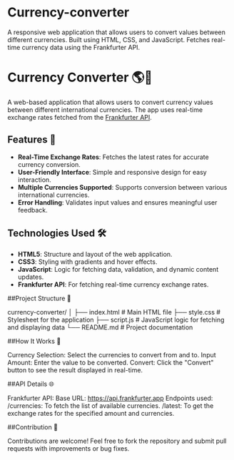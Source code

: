 # Currency-converter
A responsive web application that allows users to convert values between different currencies.  Built using HTML, CSS, and JavaScript. Fetches real-time currency data using the Frankfurter API.
# Currency Converter 🌎💱

A web-based application that allows users to convert currency values between different international currencies. The app uses real-time exchange rates fetched from the [Frankfurter API](https://www.frankfurter.app/).

## Features 🚀

- **Real-Time Exchange Rates**: Fetches the latest rates for accurate currency conversion.
- **User-Friendly Interface**: Simple and responsive design for easy interaction.
- **Multiple Currencies Supported**: Supports conversion between various international currencies.
- **Error Handling**: Validates input values and ensures meaningful user feedback.


## Technologies Used 🛠️

- **HTML5**: Structure and layout of the web application.
- **CSS3**: Styling with gradients and hover effects.
- **JavaScript**: Logic for fetching data, validation, and dynamic content updates.
- **Frankfurter API**: For fetching real-time currency exchange rates.

##Project Structure 📂

currency-converter/
│
├── index.html         # Main HTML file
├── style.css          # Stylesheet for the application
├── script.js          # JavaScript logic for fetching and displaying data
└── README.md          # Project documentation

##How It Works 📝

Currency Selection: Select the currencies to convert from and to.
Input Amount: Enter the value to be converted.
Convert: Click the "Convert" button to see the result displayed in real-time.

##API Details 🌐

Frankfurter API:
Base URL: https://api.frankfurter.app
Endpoints used:
/currencies: To fetch the list of available currencies.
/latest: To get the exchange rates for the specified amount and currencies.

##Contribution 🤝

Contributions are welcome! Feel free to fork the repository and submit pull requests with improvements or bug fixes.
